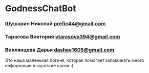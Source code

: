 # GodnessChatBot

### Шушарин Николай prefie44@gmail.com 
### Тарасова Виктория vtarasova394@gmail.com
### Вихлянцева Дарья dashav1605@gmail.com

Это наша маленькая богиня, которая помогает запоминать много информации в короткие сроки :)
